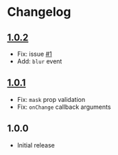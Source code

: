 # Changelog

## [1.0.2](https://github.com/ankurk91/vue-jquery-mask/compare/1.0.1...1.0.2)
* Fix: issue [#1](https://github.com/ankurk91/vue-jquery-mask/issues/1)
* Add: `blur` event

## [1.0.1](https://github.com/ankurk91/vue-jquery-mask/compare/1.0.0...1.0.1)
* Fix: `mask` prop validation
* Fix: `onChange` callback arguments

## 1.0.0
- Initial release
